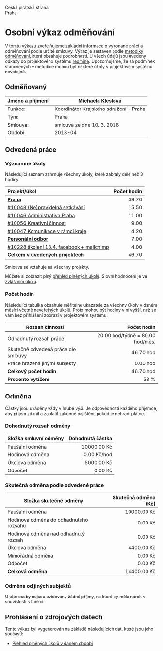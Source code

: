 Česká pirátská strana  
Praha

Osobní výkaz odměňování
=======================

V tomtu výkazu zveřejňujeme základní informace o vykonané práci a odměňování
podle určité smlouvy. Výkaz je sestaven podle [metodiky odměňování][metodika],
která obsahuje podrobnosti. U všech údajů jsou uvedeny odkazy do projektového
systému [redmine](https://redmine.pirati.cz). Upozorňujeme, že za podmínek
stanovených v metodice mohou být některé úkoly v projektovém systému neveřejné.

Odměňovaný
----------

Jméno a příjmení:                      | Michaela Kleslová
-----------------------                | --------------------
Funkce:                                | Koordinátor Krajského sdružení - Praha
Tým:                                   | Praha
Smlouva:                               | [smlouva ze dne 10. 3. 2018][smlouva]
Období:                                | 2018-04


Odvedená práce
--------------

### Významné úkoly

Následující seznam zahrnuje všechny úkoly, které zabraly déle než 3 hodiny.

| Projekt/úkol                                        |   Počet hodin |
|:----------------------------------------------------|--------------:|
| **[Praha][p70]**                                    |         39.70 |
| [#10048 (Ne)pravidelná setkávání][t10048]           |         15.50 |
| [#10046 Administrativa Praha][t10046]               |         11.00 |
| [#10056 Kreativní činnost][t10056]                  |          9.00 |
| [#10047 Komunikace v rámci kraje][t10047]           |          4.20 |
| **[Personální odbor][p69]**                         |          7.00 |
| [#10228 školení 13.4. facebook + mailchimp][t10228] |          4.00 |
| **Celkem v uvedených projektech**                   |         46.70 |

Smlouva se vztahuje na všechny projekty. 

Můžete si zobrazit plný [přehled plněných úkolů][tasklist].
Slovní hodnocení je ve [zvláštním úkolu][hodnoceni].


### Počet hodin

Následující tabulka obsahuje měřitelné ukazatele za všechny úkoly v daném měsíci
včetně neveřejných úkolů. Proto mohou být hodiny v ní vyšší, než se vám bez
přihlášení zobrazí v projektovém systému.

Rozsah činnosti                        | Počet hodin
--------------                         | ----------:
Odhadnutý rozsah práce                 |  20.00 hod/týdně =  80.00 hod/měs.
Skutečně odvedená práce dle smlouvy    |  46.70 hod
Práce hrazená jinými subjekty          |   0.00 hod
**Celkový počet hodin**                |  46.70 hod
**Procento vytížení**                  |   58 %

Odměna
------

Částky jsou uváděny vždy v hrubé výši. Je odpovědností každého příjemce, aby
příjem zdanil a zaplatil zákonné pojištění, pokud je nehradí plátce.

### Dohodnutý rozsah odměny

Složka smluvní odměny                  | Dohodnutá částka
----------------                       | ------------------:
Paušální odměna                        | 10000.00 Kč
Hodinová odměna                        |     0.00 Kč/hod
Úkolová odměna                         |  5000.00 Kč
Odpočet                                |     0.00 Kč

### Skutečná odměna podle odvedené práce

Složka skutečné odměny                 | Skutečná odměna (Kč)
---------------------                  | ---------------------:
Paušální odměna                        | 10000.00 Kč
Hodinová odměna do odhadnutého rozsahu |     0.00 Kč
Hodinová odměna nad odhadnutý rozsah   |     0.00 Kč
Úkolová odměna                         |  4400.00 Kč
Mimořádná odměna                       |     0.00 Kč
Odpočet                                |     0.00 Kč
**Celková odměna**                     | 14400.00 Kč


### Odměna od jiných subjektů

U této osoby nejsou evidovány žádné příjmy, na které by měla nárok v souvislosti s funkcí.


Prohlášení o zdrojových datech
------------------------------

Tento výkaz byl vygenerován na základě následujících dat, které jsou jeho součástí:

* [Přehled plněných úkolů v daném období](user_report.csv)

[hodnoceni]: https://redmine.pirati.cz/issues/
[metodika]: https://redmine.pirati.cz/projects/po/wiki/Odmenovani


[p70]: https://redmine.pirati.cz/time_entries?c[]=project&c[]=user&c[]=activity&c[]=issue&c[]=hours&c[]=cf_16&c[]=spent_on&f[]=spent_on&f[]=user_id&f[]=&op[spent_on]=><&op[user_id]==&utf8=%E2%9C%93&v[spent_on][]=2018-04-01&v[spent_on][]=2018-04-30&v[user_id][]=3&v[user_id][]=4&v[user_id][]=5&f[]=project_id&op[project_id]==&v[project_id][]=70

[t10048]: https://redmine.pirati.cz/issues/10048/time_entries?c[]=project&c[]=user&c[]=activity&c[]=issue&c[]=hours&c[]=cf_16&c[]=spent_on&f[]=spent_on&f[]=user_id&f[]=&op[spent_on]=><&op[user_id]==&utf8=%E2%9C%93&v[spent_on][]=2018-04-01&v[spent_on][]=2018-04-30&v[user_id][]=3&v[user_id][]=4&v[user_id][]=5

[t10046]: https://redmine.pirati.cz/issues/10046/time_entries?c[]=project&c[]=user&c[]=activity&c[]=issue&c[]=hours&c[]=cf_16&c[]=spent_on&f[]=spent_on&f[]=user_id&f[]=&op[spent_on]=><&op[user_id]==&utf8=%E2%9C%93&v[spent_on][]=2018-04-01&v[spent_on][]=2018-04-30&v[user_id][]=3&v[user_id][]=4&v[user_id][]=5

[t10056]: https://redmine.pirati.cz/issues/10056/time_entries?c[]=project&c[]=user&c[]=activity&c[]=issue&c[]=hours&c[]=cf_16&c[]=spent_on&f[]=spent_on&f[]=user_id&f[]=&op[spent_on]=><&op[user_id]==&utf8=%E2%9C%93&v[spent_on][]=2018-04-01&v[spent_on][]=2018-04-30&v[user_id][]=3&v[user_id][]=4&v[user_id][]=5

[t10047]: https://redmine.pirati.cz/issues/10047/time_entries?c[]=project&c[]=user&c[]=activity&c[]=issue&c[]=hours&c[]=cf_16&c[]=spent_on&f[]=spent_on&f[]=user_id&f[]=&op[spent_on]=><&op[user_id]==&utf8=%E2%9C%93&v[spent_on][]=2018-04-01&v[spent_on][]=2018-04-30&v[user_id][]=3&v[user_id][]=4&v[user_id][]=5

[p69]: https://redmine.pirati.cz/time_entries?c[]=project&c[]=user&c[]=activity&c[]=issue&c[]=hours&c[]=cf_16&c[]=spent_on&f[]=spent_on&f[]=user_id&f[]=&op[spent_on]=><&op[user_id]==&utf8=%E2%9C%93&v[spent_on][]=2018-04-01&v[spent_on][]=2018-04-30&v[user_id][]=3&v[user_id][]=4&v[user_id][]=5&f[]=project_id&op[project_id]==&v[project_id][]=69

[t10228]: https://redmine.pirati.cz/issues/10228/time_entries?c[]=project&c[]=user&c[]=activity&c[]=issue&c[]=hours&c[]=cf_16&c[]=spent_on&f[]=spent_on&f[]=user_id&f[]=&op[spent_on]=><&op[user_id]==&utf8=%E2%9C%93&v[spent_on][]=2018-04-01&v[spent_on][]=2018-04-30&v[user_id][]=3&v[user_id][]=4&v[user_id][]=5



[tasklist]: https://redmine.pirati.cz/time_entries?c[]=project&c[]=user&c[]=activity&c[]=issue&c[]=hours&c[]=cf_16&c[]=spent_on&f[]=spent_on&f[]=user_id&f[]=&op[spent_on]=><&op[user_id]==&utf8=%E2%9C%93&v[spent_on][]=2018-04-01&v[spent_on][]=2018-04-30&v[user_id][]=345

[smlouva]: https://smlouvy.pirati.cz/smlouvy/2018/03/10/kk-pha-kleslova/
